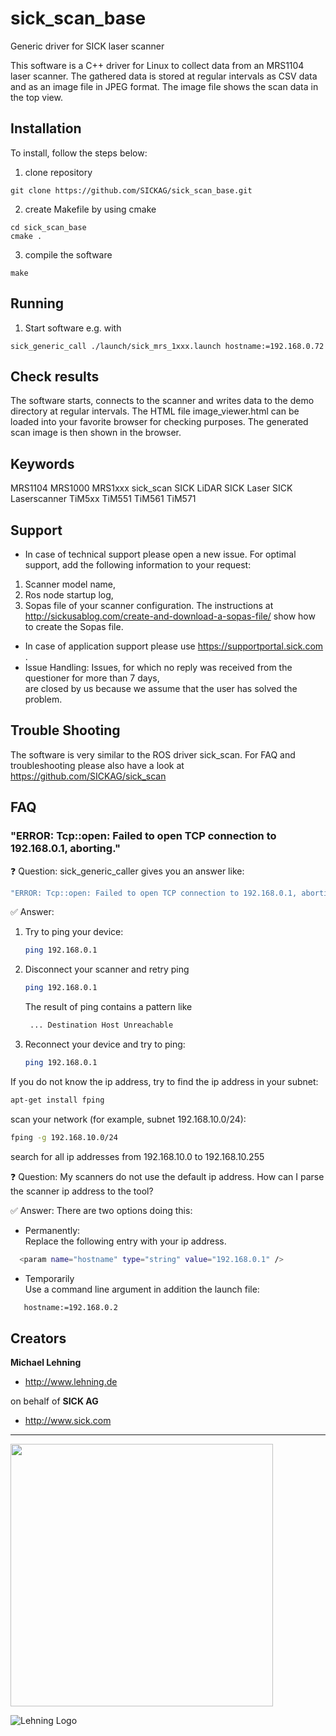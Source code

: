 # sick_scan_base
Generic driver for SICK laser scanner

This software is a C++ driver for Linux to collect data from an MRS1104 laser scanner. The gathered data is stored at regular intervals as CSV data and as an image file in JPEG format. The image file shows the scan data in the top view.

## Installation

To install, follow the steps below:

1. clone repository
```console
git clone https://github.com/SICKAG/sick_scan_base.git
```
2. create Makefile by using cmake
```console
cd sick_scan_base
cmake .
```
3. compile the software

```console
make
```



## Running

1. Start software e.g. with
```console
sick_generic_call ./launch/sick_mrs_1xxx.launch hostname:=192.168.0.72
```

## Check results
The software starts, connects to the scanner and writes data to the demo directory at regular intervals.
The HTML file image_viewer.html can be loaded into your favorite browser for checking purposes. The generated scan image is then shown in the browser.

## Keywords

MRS1104
MRS1000
MRS1xxx
sick_scan
SICK LiDAR
SICK Laser
SICK Laserscanner
TiM5xx
TiM551
TiM561
TiM571

## Support

* In case of technical support please open a new issue. For optimal support, add the following information to your request:
 1. Scanner model name,
 2. Ros node startup log,
 3. Sopas file of your scanner configuration.
  The instructions at http://sickusablog.com/create-and-download-a-sopas-file/ show how to create the Sopas file.
* In case of application support please use [https://supportportal.sick.com ](https://supportportal.sick.com).
* Issue Handling: Issues, for which no reply was received from the questioner for more than 7 days,						
  are closed by us because we assume that the user has solved the problem.

## Trouble Shooting

The software is very similar to the ROS driver sick_scan. For FAQ and troubleshooting please also have a look at https://github.com/SICKAG/sick_scan

## FAQ

### "ERROR: Tcp::open: Failed to open TCP connection to 192.168.0.1, aborting."

:question: Question: 
sick_generic_caller gives you an answer like:
```bash
"ERROR: Tcp::open: Failed to open TCP connection to 192.168.0.1, aborting."
```


:white_check_mark: Answer: 
1. Try to ping your device:
   ```bash
   ping 192.168.0.1
   ```
2. Disconnect your scanner and retry ping 
   
   ```bash
   ping 192.168.0.1
   ```  
   The result of ping contains a pattern like 
   ```bash
    ... Destination Host Unreachable
   ```
3. Reconnect your device and try to ping:
   ```bash
   ping 192.168.0.1
   ```

If you do not know the ip address, try to find the ip address in your subnet:
```bash
apt-get install fping
```

scan your network (for example, subnet 192.168.10.0/24):
```bash
fping -g 192.168.10.0/24
```
search for all ip addresses from 192.168.10.0 to 192.168.10.255

:question: Question: 
My scanners  do not use the default ip address. How can I parse the scanner ip address to the tool?



:white_check_mark: Answer: 
There are two options doing this:
* Permanently:  
Replace the following entry with your ip address.
```bash
  <param name="hostname" type="string" value="192.168.0.1" />
```
* Temporarily  
Use a command line argument in addition the launch file:
```bash
   hostname:=192.168.0.2
```

## Creators

**Michael Lehning**

- <http://www.lehning.de>

on behalf of **SICK AG**

- <http://www.sick.com>

------------------------------------------------------------------------

<img src="https://upload.wikimedia.org/wikipedia/commons/thumb/f/f1/Logo_SICK_AG_2009.svg/1200px-Logo_SICK_AG_2009.svg.png" width="420">

![Lehning Logo](http://www.lehning.de/style/banner.jpg "LEHNING Logo")
